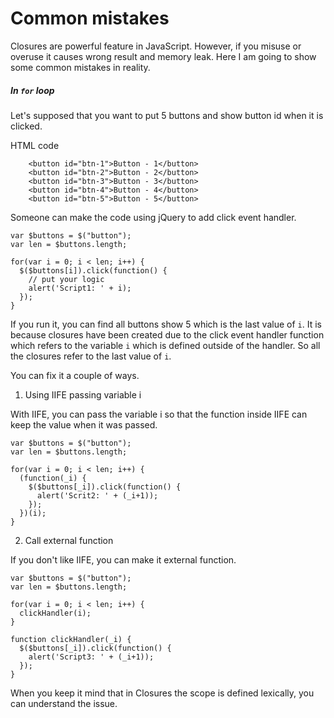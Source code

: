 # Common mistakes

Closures are powerful feature in JavaScript. However, if you misuse or overuse it causes wrong result and memory leak. Here I am going to show some common mistakes in reality. 

##### In `for` loop

Let's supposed that you want to put 5 buttons and show button id when it is clicked.

HTML code
```
    <button id="btn-1">Button - 1</button>
    <button id="btn-2">Button - 2</button>
    <button id="btn-3">Button - 3</button>
    <button id="btn-4">Button - 4</button>
    <button id="btn-5">Button - 5</button>
```

Someone can make the code using jQuery to add click event handler.

```
var $buttons = $("button");
var len = $buttons.length;

for(var i = 0; i < len; i++) {
  $($buttons[i]).click(function() {
    // put your logic
    alert('Script1: ' + i);
  });
}
```

If you run it, you can find all buttons show 5 which is the last value of `i`. It is because closures have been created due to the click event handler function which refers to the variable `i` which is defined outside of the handler. So all the closures refer to the last value of `i`.

You can fix it a couple of ways. 

1. Using IIFE passing variable i

With IIFE, you can pass the variable i so that the function inside IIFE can keep the value when it was passed.

```
var $buttons = $("button");
var len = $buttons.length;

for(var i = 0; i < len; i++) {
  (function(_i) {
    $($buttons[_i]).click(function() {
      alert('Scrit2: ' + (_i+1));
    });
  })(i);
}
```

2. Call external function

If you don't like IIFE, you can make it external function.

```
var $buttons = $("button");
var len = $buttons.length;

for(var i = 0; i < len; i++) {
  clickHandler(i);
}

function clickHandler(_i) {
  $($buttons[_i]).click(function() {
    alert('Script3: ' + (_i+1));
  });
}
```

When you keep it mind that in Closures the scope is defined lexically, you can understand the issue. 